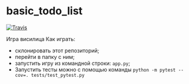 # basic_todo_list
[![Travis][build-badge]][build]


[build-badge]: https://img.shields.io/travis/dfpetrov/e1game/master.png?style=flat-square
[build]: https://travis-ci.org/dfpetrov/e1game


Игра висилица 
Как играть: 
* склонировать этот репозиторий;
* перейти в папку с ним; 
* запустить игру из командной строки: `app.py`;
* Запустить тесты можно с помощью команды `python -m pytest --cov=. tests/test_pytest.py`


